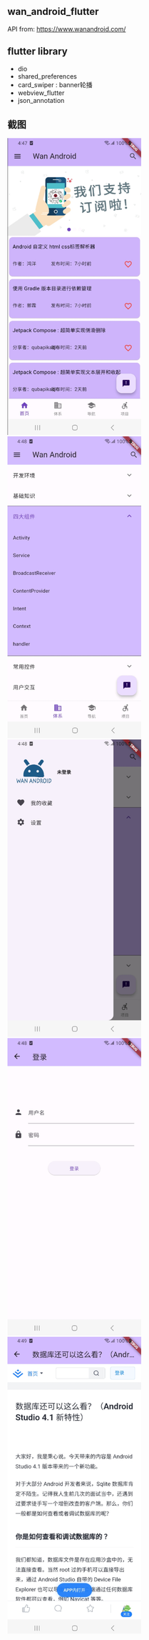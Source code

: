 ## wan_android_flutter

API from: https://www.wanandroid.com/

## flutter library
- dio
- shared_preferences
- card_swiper : banner轮播
- webview_flutter
- json_annotation

## 截图
<img src="appImgs/screenShot1.png" width="300"/>
<img src="appImgs/screenShot2.png" width="300"/>
<img src="appImgs/screenShot3.png" width="300"/>
<img src="appImgs/screenShot4.png" width="300"/>
<img src="appImgs/screenShot5.png" width="300"/>
